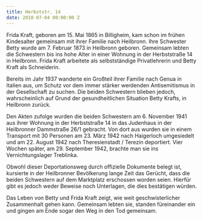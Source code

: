 ```yaml
---
title: Herbststr. 14
date: 2018-07-04 00:00:00 Z
---
```


Frida Kraft, geboren am 15. Mai 1865 in Billigheim, kam schon im frühen Kindesalter gemeinsam mit ihrer Familie nach Heilbronn. Ihre Schwester Betty wurde am 7. Februar 1873 in Heilbronn geboren. Gemeinsam lebten die Schwestern bis ins hohe Alter in einer Wohnung in der Herbststraße 14 in Heilbronn. Frida Kraft arbeitete als selbstständige Privatlehrerin und Betty Kraft als Schneiderin. 

Bereits im Jahr 1937 wanderte ein Großteil ihrer Familie nach Genua in Italien aus, um Schutz vor dem immer stärker werdenden Antisemitismus in der Gesellschaft zu suchen. Die beiden Schwestern blieben jedoch, wahrscheinlich auf Grund der gesundheitlichen Situation Betty Krafts, in Heilbronn zurück. 

Den Akten zufolge wurden die beiden Schwestern am 6. November 1941 aus ihrer Wohnung in der Herbststraße 14 in das Judenhaus in der Heilbronner Dammstraße 26/1 gebracht. Von dort aus wurden sie in einem Transport mit 30 Personen am 23. März 1942 nach Haigerloch umgesiedelt und am 22. August 1942 nach Theresienstadt / Terezín deportiert. Vier Wochen später, am 29. September 1942, brachte man sie ins Vernichtungslager Treblinka.

Obwohl dieser Deportationsweg durch offizielle Dokumente belegt ist, kursierte in der Heilbronner Bevölkerung lange Zeit das Gerücht, dass die beiden Schwestern auf dem Marktplatz erschossen worden seien. Hierfür gibt es jedoch weder Beweise noch Unterlagen, die dies bestätigen würden. 

Das Leben von Betty und Frida Kraft zeigt, wie weit geschwisterlicher Zusammenhalt gehen kann. Gemeinsam lebten sie, standen füreinander ein und gingen am Ende sogar den Weg in den Tod gemeinsam.
